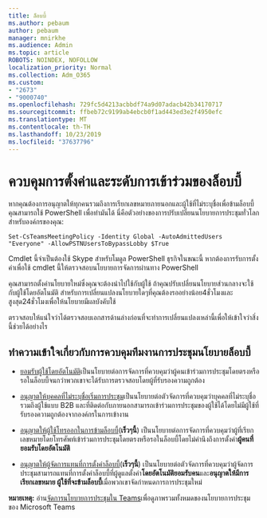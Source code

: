 ```yaml
---
title: ล็อบบี้
ms.author: pebaum
author: pebaum
manager: mnirkhe
ms.audience: Admin
ms.topic: article
ROBOTS: NOINDEX, NOFOLLOW
localization_priority: Normal
ms.collection: Adm_O365
ms.custom:
- "2673"
- "9000740"
ms.openlocfilehash: 729fc5d4213acbbdf74a9d07adacb42b34170717
ms.sourcegitcommit: ffbeb72c9199ab4ebcb0f1ad443ed3e2f4950efc
ms.translationtype: MT
ms.contentlocale: th-TH
ms.lasthandoff: 10/23/2019
ms.locfileid: "37637796"
---
```

# <a name="control-lobby-settings-and-level-of-participation"></a>ควบคุมการตั้งค่าและระดับการเข้าร่วมของล็อบบี้

หากคุณต้องการอนุญาตให้ทุกคนรวมถึงการเรียกเลขหมายภายนอกและผู้ใช้ที่ไม่ระบุชื่อเพื่อข้ามล็อบบี้คุณสามารถใช้ PowerShell เพื่อทำมันได้ นี่คือตัวอย่างของการปรับเปลี่ยนนโยบายการประชุมทั่วโลกสำหรับองค์กรของคุณ:

`Set-CsTeamsMeetingPolicy -Identity Global -AutoAdmittedUsers "Everyone" -AllowPSTNUsersToBypassLobby $True`

Cmdlet นี้จำเป็นต้องใช้ Skype สำหรับโมดูล PowerShell ธุรกิจในขณะนี้ หากต้องการรับการตั้งค่าเพื่อใช้ cmdlet นี้ให้ตรวจสอบนโยบายการจัดการผ่านทาง PowerShell

คุณสามารถตั้งค่านโยบายใหม่ซึ่งคุณจะต้องนำไปใช้กับผู้ใช้ ถ้าคุณปรับเปลี่ยนนโยบายส่วนกลางจะใช้กับผู้ใช้โดยอัตโนมัติ สำหรับการเปลี่ยนแปลงนโยบายใดๆที่คุณต้องรออย่างน้อย4ชั่วโมงและสูงสุด24ชั่วโมงเพื่อให้นโยบายมีผลบังคับใช้

ตรวจสอบให้แน่ใจว่าได้ตรวจสอบเอกสารด้านล่างก่อนที่จะทำการเปลี่ยนแปลงเหล่านี้เพื่อให้เข้าใจว่าสิ่งนี้ช่วยได้อย่างไร

## <a name="understanding-teams-meeting-lobby-policy-controls"></a>ทำความเข้าใจเกี่ยวกับการควบคุมทีมงานการประชุมนโยบายล็อบบี้

- [ยอมรับผู้ใช้โดยอัตโนมัติ](https://docs.microsoft.com/microsoftteams/meeting-policies-in-teams#automatically-admit-people)เป็นนโยบายต่อการจัดการที่ควบคุมว่าผู้คนเข้าร่วมการประชุมโดยตรงหรือรอในล็อบบี้จนกว่าพวกเขาจะได้รับการตรวจสอบโดยผู้ที่รับรองความถูกต้อง

- [อนุญาตให้บุคคลที่ไม่ระบุชื่อเริ่มการประชุม](https://docs.microsoft.com/microsoftteams/meeting-policies-in-teams#allow-anonymous-people-to-start-a-meeting)เป็นนโยบายต่อตัวจัดการที่ควบคุมว่าบุคคลที่ไม่ระบุชื่อรวมถึงผู้ใช้แบบ B2B และที่ติดต่อกับภายนอกสามารถเข้าร่วมการประชุมของผู้ใช้ได้โดยไม่มีผู้ใช้ที่รับรองความถูกต้องจากองค์กรในการเข้างาน

- [อนุญาตให้ผู้ใช้โทรออกในการข้ามล็อบบี้](https://docs.microsoft.com/en-us/microsoftteams/meeting-policies-in-teams#allow-dial-in-users-to-bypass-the-lobby-coming-soon)(**เร็วๆนี้**) เป็นนโยบายต่อการจัดการที่ควบคุมว่าผู้ที่เรียกเลขหมายโดยโทรศัพท์เข้าร่วมการประชุมโดยตรงหรือรอในล็อบบี้โดยไม่คำนึงถึงการตั้งค่า**ผู้คนที่ยอมรับโดยอัตโนมัติ**

- [อนุญาตให้ผู้จัดการแทนที่การตั้งค่าล็อบบี้](https://docs.microsoft.com/microsoftteams/meeting-policies-in-teams#allow-organizers-to-override-lobby-settings-coming-soon)(**เร็วๆนี้**) เป็นนโยบายต่อตัวจัดการที่ควบคุมว่าผู้จัดการประชุมสามารถแทนที่การตั้งค่าล็อบบี้ที่ผู้ดูแลตั้งค่า**โดยอัตโนมัติยอมรับคน**และ**อนุญาตให้มีการเรียกเลขหมาย ผู้ใช้ที่จะข้ามล็อบบี้**เมื่อพวกเขาจัดกำหนดการการประชุมใหม่

**หมายเหตุ:** อ่าน[จัดการนโยบายการประชุมใน Teams](https://docs.microsoft.com/en-us/microsoftteams/meeting-policies-in-teams)เพื่อดูภาพรวมทั้งหมดของนโยบายการประชุมของ Microsoft Teams
